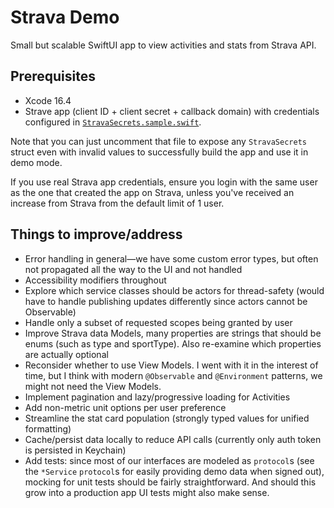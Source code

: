 # Strava Demo
Small but scalable SwiftUI app to view activities and stats from Strava API.

## Prerequisites
* Xcode 16.4
* Strave app (client ID + client secret + callback domain) with credentials configured in [`StravaSecrets.sample.swift`](https://github.com/jcuberdruid/StravaDemo/blob/main/StravaDemo/Services/StravaSecrets.sample.swift).

Note that you can just uncomment that file to expose any `StravaSecrets` struct even with invalid values to successfully build the app and use it in demo mode.

If you use real Strava app credentials, ensure you login with the same user as the one that created the app on Strava, unless you've received an increase from Strava from the default limit of 1 user. 

## Things to improve/address

* Error handling in general—we have some custom error types, but often not propagated all the way to the UI and not handled
* Accessibility modifiers throughout
* Explore which service classes should be actors for thread-safety (would have to handle publishing updates differently since actors cannot be Observable)
* Handle only a subset of requested scopes being granted by user 
* Improve Strava data Models, many properties are strings that should be enums (such as type and sportType). Also re-examine which properties are actually optional
* Reconsider whether to use View Models. I went with it in the interest of time, but I think with modern `@Observable` and `@Environment` patterns, we might not need the View Models. 
* Implement pagination and lazy/progressive loading for Activities
* Add non-metric unit options per user preference 
* Streamline the stat card population (strongly typed values for unified formatting)
* Cache/persist data locally to reduce API calls (currently only auth token is persisted in Keychain) 
* Add tests: since most of our interfaces are modeled as `protocol`s (see the `*Service` `protocol`s for easily providing demo data when signed out), mocking for unit tests should be fairly straightforward. And should this grow into a production app UI tests might also make sense.

